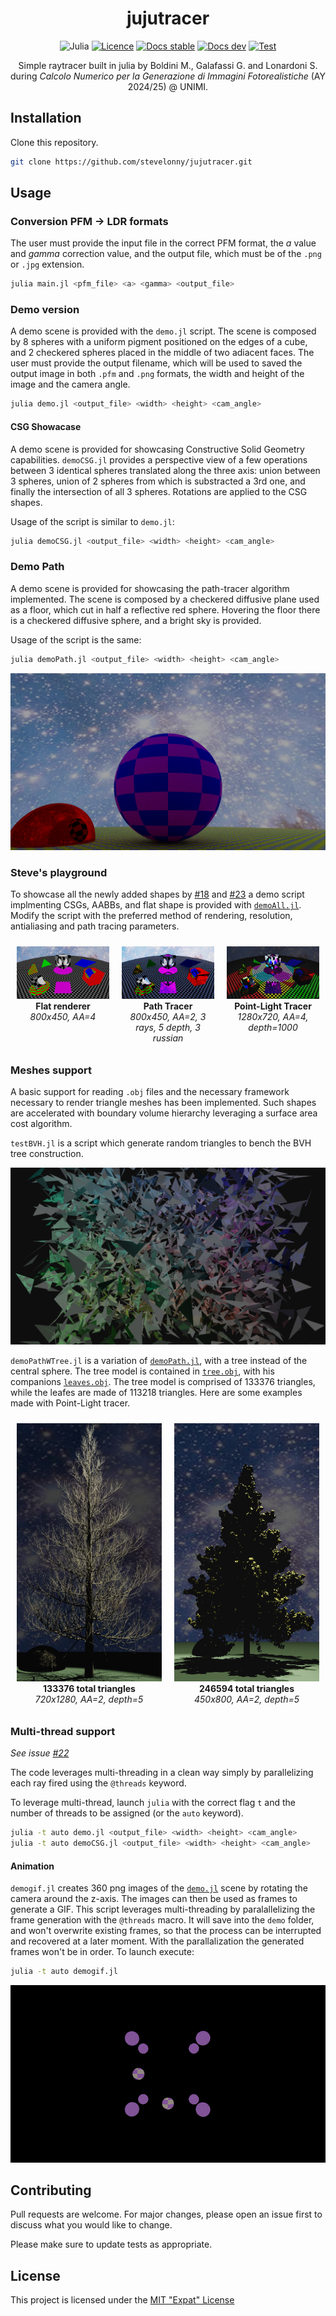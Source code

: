 <div align="center">

# jujutracer
![Julia](https://img.shields.io/badge/-Julia-9558B2?style=for-the-badge&logo=julia&logoColor=white)
[![Licence](https://img.shields.io/github/license/Ileriayo/markdown-badges?style=for-the-badge)](./LICENCE.md)
[![Docs stable](https://img.shields.io/badge/docs-stable-blue?style=for-the-badge&labelColor=grey&color=blue)](https://stevelonny.github.io/jujutracer/stable/)
[![Docs dev](https://img.shields.io/badge/docs-dev-blue?style=for-the-badge&labelColor=grey&color=blue)](https://stevelonny.github.io/jujutracer/dev/)
[![Test](https://img.shields.io/github/actions/workflow/status/stevelonny/jujutracer/TestOnMain.yml?branch=main&style=for-the-badge&label=test
)](https://github.com/stevelonny/jujutracer/actions/workflows/TestOnMain.yml)

<!-- ![GitHub branch check runs](https://img.shields.io/github/check-runs/stevelonny/jujutracer/main?style=for-the-badge) -->


Simple raytracer built in julia by Boldini M., Galafassi G. and Lonardoni S. during _Calcolo Numerico per la Generazione di Immagini Fotorealistiche_ (AY 2024/25) @ UNIMI.

</div>

## Installation

Clone this repository.

```bash
git clone https://github.com/stevelonny/jujutracer.git
```

## Usage

### Conversion PFM -> LDR formats
The user must provide the input file in the correct PFM format, the _a_ value and _gamma_ correction value, and the output file, which must be of the `.png` or `.jpg` extension.
```bash
julia main.jl <pfm_file> <a> <gamma> <output_file>
```

### Demo version
A demo scene is provided with the `demo.jl` script. The scene is composed by 8 spheres with a uniform pigment positioned on the edges of a cube, and 2 checkered spheres placed in the middle of two adiacent faces.
The user must provide the output filename, which will be used to saved the output image in both `.pfm` and `.png` formats, the width and height of the image and the camera angle.
```bash
julia demo.jl <output_file> <width> <height> <cam_angle>
```

#### CSG Showacase
A demo scene is provided for showcasing Constructive Solid Geometry capabilities. `demoCSG.jl` provides a perspective view of a few operations between 3 identical spheres translated along the three axis: union between 3 spheres, union of 2 spheres from which is substracted a 3rd one, and finally the intersection of all 3 spheres. Rotations are applied to the CSG shapes.

Usage of the script is similar to `demo.jl`:
```bash
julia demoCSG.jl <output_file> <width> <height> <cam_angle>
```

### Demo Path
A demo scene is provided for showcasing the path-tracer algorithm implemented. The scene is composed by a checkered diffusive plane used as a floor, which cut in half a reflective red sphere. Hovering the floor there is a checkered diffusive sphere, and a bright sky is provided.

Usage of the script is the same:
```bash
julia demoPath.jl <output_file> <width> <height> <cam_angle>
```
<div align="center">

![Reflective](asset/path.png)

</div>

### Steve's playground
To showcase all the newly added shapes by [#18](https://github.com/stevelonny/jujutracer/pull/18) and [#23](https://github.com/stevelonny/jujutracer/pull/23) a demo script implmenting CSGs, AABBs, and flat shape is provided with [`demoAll.jl`](/demoAll.jl). Modify the script with the preferred method of rendering, resolution, antialiasing and path tracing parameters.

<div align="center" style="display: flex; justify-content: center;">

<div style="text-align: center; margin: 10px;">
<img src="asset/allFlat.png" alt="demoAll Flat" width="300"/>
<br/>
<strong>Flat renderer</strong>
<br/>
<em>800x450, AA=4</em>
</div>

<div style="text-align: center; margin: 10px;">
<img src="asset/allPath.png" alt="demoAll Path" width="300"/>
<br/>
<strong>Path Tracer</strong>
<br/>
<em>800x450, AA=2, 3 rays, 5 depth, 3 russian</em>
</div>


<div style="text-align: center; margin: 10px;">
<img src="asset/allPoint.png" alt="demoAll Point" width="300"/>
<br/>
<strong>Point-Light Tracer</strong>
<br/>
<em>1280x720, AA=4, depth=1000</em>
</div>

</div>

### Meshes support
A basic support for reading `.obj` files and the necessary framework necessary to render triangle meshes has been implemented. Such shapes are accelerated with boundary volume hierarchy leveraging a surface area cost algorithm.

`testBVH.jl` is a script which generate random triangles to bench the BVH tree construction.
<div align="center">

![Triangles](asset/triangles_path.png)

</div>

`demoPathWTree.jl` is a variation of [`demoPath.jl`](#demo-path), with a tree instead of the central sphere. The tree model is contained in [`tree.obj`](/asset/tree.obj), with his companions [`leaves.obj`](/asset/leaves.obj). The tree model is comprised of 133376 triangles, while the leafes are made of 113218 triangles. Here are some examples made with Point-Light tracer.

<div align="center" style="display: flex; justify-content: center;">

<div style="text-align: center; margin: 10px;">
<img src="asset/tree_point.png" alt="demoAll Flat" width="300"/>
<br/>
<strong>133376 total triangles</strong>
<br/>
<em>720x1280, AA=2, depth=5</em>
</div>

<div style="text-align: center; margin: 10px;">
<img src="asset/tree_point_leaves.png" alt="demoAll Path" width="300"/>
<br/>
<strong>246594 total triangles</strong>
<br/>
<em>450x800, AA=2, depth=5</em>
</div>


</div>


### Multi-thread support
*See issue [#22](https://github.com/stevelonny/jujutracer/issues/22)*

The code leverages multi-threading in a clean way simply by parallelizing each ray fired using the `@threads` keyword.
<!-- The following results have been obtained on a Windows 10 machine powered by an i5-10300H using julia 1.11.4, running both demo scenes illustrated previously at a resolution of `1920x1080`.
```powershell
C:\Users\steve\projects\jujutracer> julia -t 1 bench.jl
  Activating project at `C:\Users\steve\projects\jujutracer`
Number of threads: 1
Benchmarking demo...
  23.791 s (849584834 allocations: 40.53 GiB)
Benchmarking demoCSG...
  35.361 s (1248189420 allocations: 59.90 GiB)
C:\Users\steve\projects\jujutracer> julia -t 8 bench.jl
  Activating project at `C:\Users\steve\projects\jujutracer`
Number of threads: 8
Benchmarking demo...
  9.524 s (849584869 allocations: 40.53 GiB)
Benchmarking demoCSG...
  15.422 s (1248189455 allocations: 59.90 GiB)
C:\Users\steve\projects\jujutracer> 
``` -->

To leverage multi-thread, launch `julia` with the correct flag `t` and the number of threads to be assigned (or the `auto` keyword).
```bash
julia -t auto demo.jl <output_file> <width> <height> <cam_angle>
julia -t auto demoCSG.jl <output_file> <width> <height> <cam_angle>
```

#### Animation
`demogif.jl` creates 360 png images of the [`demo.jl`](#demo-version) scene by rotating the camera around the z-axis. The images can then be used as frames to generate a GIF. This script leverages multi-threading by paralallelizing the frame generation with the `@threads` macro. It will save into the `demo` folder, and won't overwrite existing frames, so that the process can be interrupted and recovered at a later moment. With the parallalization the generated frames won't be in order.
To launch execute:
```bash
julia -t auto demogif.jl
```
<div align="center">

![Demo animation](asset/output.gif)

</div>



## Contributing

Pull requests are welcome. For major changes, please open an issue first
to discuss what you would like to change.

Please make sure to update tests as appropriate.

## License
This project is licensed under the [MIT "Expat" License](LICENCE.md)
